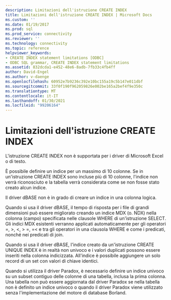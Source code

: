 ```yaml
---
description: Limitazioni dell'istruzione CREATE INDEX
title: Limitazioni dell'istruzione CREATE INDEX | Microsoft Docs
ms.custom: ''
ms.date: 01/19/2017
ms.prod: sql
ms.prod_service: connectivity
ms.reviewer: ''
ms.technology: connectivity
ms.topic: reference
helpviewer_keywords:
- CREATE INDEX statement limitations [ODBC]
- ODBC SQL grammar, CREATE INDEX statement limitations
ms.assetid: 832dcda1-e452-48e6-8adb-7fb33c4fb4ff
author: David-Engel
ms.author: v-daenge
ms.openlocfilehash: 60952e7b9236c392e10bc155a19c5b147e011dbf
ms.sourcegitcommit: 33f0f190f962059826e002be165a2bef4f9e350c
ms.translationtype: MT
ms.contentlocale: it-IT
ms.lasthandoff: 01/30/2021
ms.locfileid: "99206164"
---
```

# <a name="create-index-statement-limitations"></a>Limitazioni dell'istruzione CREATE INDEX
L'istruzione CREATE INDEX non è supportata per i driver di Microsoft Excel o di testo.  
  
 È possibile definire un indice per un massimo di 10 colonne. Se in un'istruzione CREATE INDEX sono incluse più di 10 colonne, l'indice non verrà riconosciuto e la tabella verrà considerata come se non fosse stato creato alcun indice.  
  
 Il driver dBASE non è in grado di creare un indice in una colonna logica.  
  
 Quando si usa il driver dBASE, il tempo di risposta per i file di grandi dimensioni può essere migliorato creando un indice MDX (o. NDX) nella colonna (campo) specificata nelle clausole WHERE di un'istruzione SELECT. Gli indici MDX esistenti verranno applicati automaticamente per gli operatori =, >, \<, > =, =< e tra gli operatori in una clausola WHERE e come i predicati, nonché nei predicati di join.  
  
 Quando si usa il driver dBASE, l'indice creato da un'istruzione CREATE UNIQUE INDEX è in realtà non univoco e i valori duplicati possono essere inseriti nella colonna indicizzata. All'indice è possibile aggiungere un solo record di un set con valori di chiave identici.  
  
 Quando si utilizza il driver Paradox, è necessario definire un indice univoco su un subset contiguo delle colonne di una tabella, inclusa la prima colonna. Una tabella non può essere aggiornata dal driver Paradox se nella tabella non è definito un indice univoco o quando il driver Paradox viene utilizzato senza l'implementazione del motore di database Borland.

